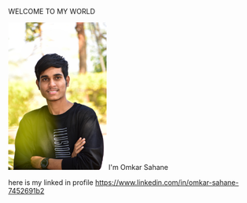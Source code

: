 WELCOME TO MY WORLD

  <img width="200" alt="portfolio_view" src="DSC_0021-01.jpeg">
  I'm Omkar Sahane

here is my linked in profile 
<a href="url">https://www.linkedin.com/in/omkar-sahane-7452691b2 </a>
